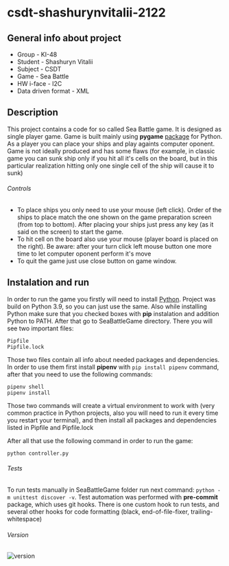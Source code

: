 # csdt-shashurynvitalii-2122
## General info about project

- Group - KI-48
- Student - Shashuryn Vitalii
- Subject - CSDT
- Game - Sea Battle
- HW i-face - I2C
- Data driven format - XML

## Description

This project contains a code for so called Sea Battle game. It is designed as single player game.
Game is built mainly using **pygame** [package](https://www.pygame.org) for Python. As a player you
can place your ships and play againts computer oponent. Game is not ideally produced and has some
flaws (for example, in classic game you can sunk ship only if you hit all it's cells on the board,
but in this particular realization hitting only one single cell of the ship will cause it to sunk)

###### Controls

- To place ships you only need to use your mouse (left click). Order of the ships to place match the
one shown on the game preparation screen (from top to bottom). After placing your ships just press any
key (as it said on the screen) to start the game.
- To hit cell on the board also use your mouse (player board is placed on the right). Be aware: after
your turn click left mouse button one more time to let computer oponent perform it's move
- To quit the game just use close button on game window.

## Instalation and run

In order to run the game you firstly will need to install [Python](https://www.python.org/downloads/).
Project was build on Python 3.9, so you can just use the same. Also while installing Python make sure
that you checked boxes with **pip** instalation and addition Python to PATH. After that go to SeaBattleGame
directory. There you will see two important files:
```
Pipfile
Pipfile.lock
```
Those two files contain all info about needed packages and dependencies. In order to use them first install
**pipenv** with `pip install pipenv` command, after that you need to use the following commands:
```
pipenv shell
pipenv install
```
Those two commands will create a virtual environment to work with (very common practice in Python projects,
also you will need to run it every time you restart your terminal), and then install all packages and
dependencies listed in Pipfile and Pipfile.lock

After all that use the following command in order to run the game:
```
python controller.py
```
###### Tests
To run tests manually in SeaBattleGame folder run next command: `python -m unittest discover -v`. Test automation
was performed with **pre-commit** package, which uses git hooks. There is one custom hook to run tests, and several
other hooks for code formatting (black, end-of-file-fixer, trailing-whitespace)

###### Version
![version](https://img.shields.io/badge/version-1.2-informational)
